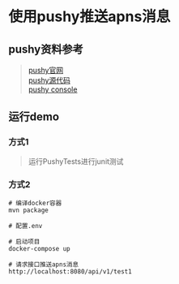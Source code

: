 # 使用pushy推送apns消息

## pushy资料参考
>[pushy官网](https://pushy-apns.org/)  
>[pushy源代码](https://github.com/jchambers/pushy)  
>[pushy console](https://github.com/jchambers/pushy-console)  

## 运行demo

### 方式1

> 运行PushyTests进行junit测试

### 方式2

```
# 编译docker容器
mvn package

# 配置.env

# 启动项目
docker-compose up

# 请求接口推送apns消息
http://localhost:8080/api/v1/test1
```

